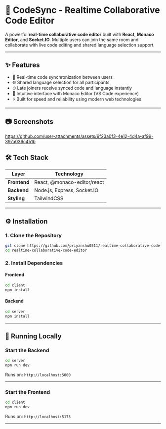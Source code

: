 # 🚀 CodeSync - Realtime Collaborative Code Editor

A powerful **real-time collaborative code editor** built with **React**, **Monaco Editor**, and **Socket.IO**. Multiple users can join the same room and collaborate with live code editing and shared language selection support.

---

## ✨ Features

- 🔄 Real-time code synchronization between users  
- 🌐 Shared language selection for all participants  
- ⏱ Late joiners receive synced code and language instantly  
- 🧠 Intuitive interface with Monaco Editor (VS Code experience)  
- ⚡ Built for speed and reliability using modern web technologies  

---

## 📷 Screenshots 

https://github.com/user-attachments/assets/9f23a0f3-4e12-4d4a-af99-397a036c451b



## 🛠 Tech Stack

| Layer       | Technology                |
|-------------|---------------------------|
| **Frontend**| React, @monaco-editor/react |
| **Backend** | Node.js, Express, Socket.IO |
| **Styling** | TailwindCSS               |

---

## ⚙️ Installation

### 1. Clone the Repository

```bash
git clone https://github.com/priyanshu0511/realtime-collaborative-code-editor.git
cd realtime-collaborative-code-editor
```

### 2. Install Dependencies

#### Frontend

```bash
cd client
npm install
```

#### Backend

```bash
cd server
npm install
```

---

## 🚀 Running Locally

### Start the Backend

```bash
cd server
npm run dev
```

Runs on: `http://localhost:5000`

---

### Start the Frontend

```bash
cd client
npm run dev
```

Runs on: `http://localhost:5173`

---
